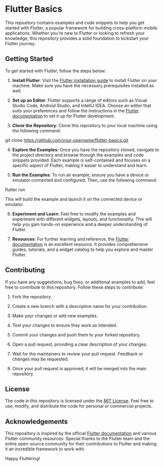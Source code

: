 # Flutter Basics

This repository contains examples and code snippets to help you get started with Flutter, a popular framework for building cross-platform mobile applications. Whether you're new to Flutter or looking to refresh your knowledge, this repository provides a solid foundation to kickstart your Flutter journey.

## Getting Started

To get started with Flutter, follow the steps below:

1. **Install Flutter**: Visit the [Flutter installation guide](https://flutter.dev/docs/get-started/install) to install Flutter on your machine. Make sure you have the necessary prerequisites installed as well.

2. **Set up an Editor**: Flutter supports a range of editors such as Visual Studio Code, Android Studio, and IntelliJ IDEA. Choose an editor that suits your preferences and follow the instructions in the [Flutter documentation](https://flutter.dev/docs/get-started/editor) to set it up for Flutter development.

3. **Clone the Repository**: Clone this repository to your local machine using the following command:

git clone https://github.com/your-username/flutter-basics.git

4. **Explore the Examples**: Once you have the repository cloned, navigate to the project directory and browse through the examples and code snippets provided. Each example is self-contained and focuses on a specific aspect of Flutter, making it easier to understand and learn.

5. **Run the Examples**: To run an example, ensure you have a device or emulator connected and configured. Then, use the following command:

flutter run

This will build the example and launch it on the connected device or emulator.

6. **Experiment and Learn**: Feel free to modify the examples and experiment with different widgets, layouts, and functionality. This will help you gain hands-on experience and a deeper understanding of Flutter.

7. **Resources**: For further learning and reference, the [Flutter documentation](https://flutter.dev/docs) is an excellent resource. It provides comprehensive guides, tutorials, and a widget catalog to help you explore and master Flutter.

## Contributing

If you have any suggestions, bug fixes, or additional examples to add, feel free to contribute to this repository. Follow these steps to contribute:

1. Fork the repository.

2. Create a new branch with a descriptive name for your contribution.

3. Make your changes or add new examples.

4. Test your changes to ensure they work as intended.

5. Commit your changes and push them to your forked repository.

6. Open a pull request, providing a clear description of your changes.

7. Wait for the maintainers to review your pull request. Feedback or changes may be requested.

8. Once your pull request is approved, it will be merged into the main repository.

## License

The code in this repository is licensed under the [MIT License](LICENSE). Feel free to use, modify, and distribute the code for personal or commercial projects.

## Acknowledgements

This repository is inspired by the official [Flutter documentation](https://flutter.dev/docs) and various Flutter community resources. Special thanks to the Flutter team and the entire open-source community for their contributions to Flutter and making it an incredible framework to work with.

Happy Fluttering!
